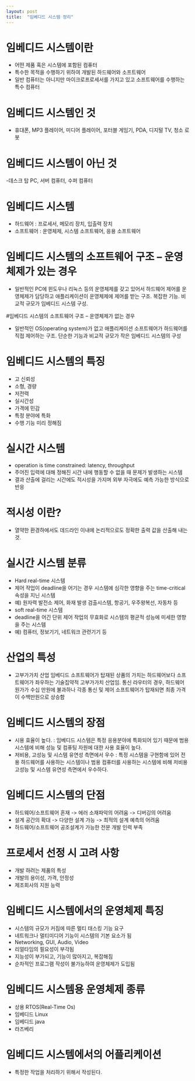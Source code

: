 ```yaml
---
layout: post
title:  "임베디드 시스템 정리"
---
```

# 임베디드 시스템이란
- 어떤 제품 혹은 시스템에 포함된 컴퓨터
- 특수한 목적을 수행하기 위하여 개발된 하드웨어와 소프트웨어
- 일반 컴퓨터는 아니지만 마이크로프로세서를 가지고 있고 소프트웨어를 수행하는 특수 컴퓨터

# 임베디드 시스템인 것
- 휴대폰, MP3 플레이어, 미디어 플레이어, 포터블 게임기, PDA, 디지털 TV, 청소 로봇

# 임베디드 시스템이 아닌 것
-데스크 탑 PC, 서버 컴퓨터, 수퍼 컴퓨터

# 임베디드 시스템
- 하드웨어 : 프로세서, 메모리 장치, 입출력 장치
- 소프트웨어 : 운영체제, 시스템 소프트웨어, 응용 소프트웨어

# 임베디드 시스템의 소프트웨어 구조 – 운영체제가 있는 경우
- 일반적인 PC에 윈도우나 리눅스 등의 운영체제를 갖고 있어서 하드웨어 제어를 운영체제가 담당하고 애플리케이션이 운영체제에 제어를 받는 구조. 복잡한 기능. 비교적 규모가 임베디드 시스템 구성.

#임베디드 시스템의 소프트웨어 구조 – 운영체제가 없는 경우
- 일반적인 OS(operating system)가 없고 애플리케이션 소프트웨어가 하드웨어를 직접 제어하는 구조. 단순한 기능과 비교적 규모가 작은 임베디드 시스템의 구성

# 임베디드 시스템의 특징
- 고 신뢰성
- 소형, 경량
- 저전력
- 실시간성
- 가격에 민감
- 특정 분야에 특화
- 수행 기능 미리 정해짐

# 실시간 시스템
- operation is time constrained: latency, throughput
- 주어진 입력에 대해 정해진 시간 내에 행동할 수 없을 때 문제가 발생하는 시스템
- 결과 산출에 걸리는 시간에도 적시성을 가지며 외부 자극에도 예측 가능한 방식으로 반응
# 적시성 이란?
- 열약한 환경하에서도 데드라인 이내에 논리적으로도 정확한 출력 값을 산출해 내는 것.
# 실시간 시스템 분류
- Hard real-time 시스템
- 제어 작업이 deadline을 어기는 경우 시스템에 심각한 영향을 주는 time-critical 속성을 지닌 시스템
- 예) 원자력 발전소 제어, 화재 발생 검출시스템, 항공기, 우주왕복선, 자동차 등
- soft real-time 시스템
- deadline을 어긴 단위 제어 작업의 무효화로 시스템의 평균적 성능에 미세한 영향을 주는 시스템
- 예) 컴퓨터, 정보기기, 네트워크 관련기기 등

# 산업의 특성
- 고부가가치 산업
임베디드 소프트웨어가 탑재된 상품의 가치는 하드웨어보다 소프트웨어가 좌우하는 기술집약적 고부가가치 산업임.
통신 라우터의 경우, 하드웨어 원가가 수십 만원에 불과하나 각종 통신 및 제어 소프트웨어가 탑재되면 최종 가격이 수백만원으로 상승함

# 임베디드 시스템의 장점
- 시용 효율이 높다. : 임베디드 시스템은 특정 응용분야에 특화되어 있기 때문에 범용 시스템에 비해 성능 및 컴퓨팅 자원에 대한 사용 효율이 높다.
- 저비용, 고성능 및 시스템 유연성 측면에서 우수 : 특정 시스템을 구현함에 있어 전용 하드웨어를 사용하는 시스템이나 범용 컴퓨터를 사용하는 시스템에 비해 저비용 고성능 및 시스템 유연성 측면에서 우수하다.

# 임베디드 시스템의 단점
- 하드웨어/소프트웨어 혼재 -> 에러 소재파악의 어려움 -> 디버깅의 어려움
- 설계 공간의 확대 -> 다양한 설계 가능 -> 최적의 설계 예측의 어려움
- 하드웨어/소프트웨어 공조설계가 가능한 전문 개발 인력 부족

# 프로세서 선정 시 고려 사항
- 개발 하려는 제품의 특성
- 개발의 용이성, 가격, 안정성
- 제조회사의 지원 능력

# 임베디드 시스템에서의 운영체제 특징
- 시스템의 규모가 커짐에 따른 멀티 태스킹 기능 요구
- 네트워크나 멀티미디어 기능이 시스템의 기본 요소가 됨
- Networking, GUI, Audio, Video
- 리얼타임의 필요성이 부각됨
- 지능성이 부가되고, 기능이 많아지고, 복잡해짐
- 순차적인 프로그램 작성이 불가능하여 운영체제가 도입됨

# 임베디드 시스템용 운영체제 종류
- 상용 RTOS(Real-Time Os)
- 임베디드 Linux
- 임베디드 java
- 라즈베리

# 임베디드 시스템에서의 어플리케이션
- 특정한 작업을 처리하기 위해서 작성된다.


